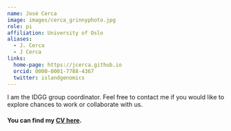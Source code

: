 ```yaml
---
name: José Cerca
image: images/cerca_grinnyphoto.jpg
role: pi
affiliation: University of Oslo
aliases:
  - J. Cerca
  - J Cerca
links:
  home-page: https://jcerca.github.io
  orcid: 0000-0001-7788-4367
  twitter: islandgenomics
---
```


I am the IDGG group coordinator. Feel free to contact me if you would like to explore chances to work or collaborate with us.
#### You can find my [CV here](https://docs.google.com/document/d/1hed8_m4HZszFTc8yuwT0jYPseQNj68rbrX9qjYWUna8).
